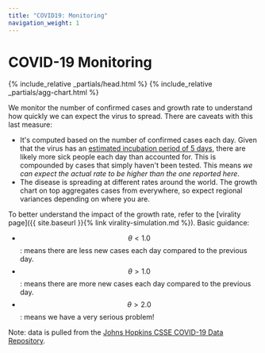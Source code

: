 ```yaml
---
title: "COVID19: Monitoring"
navigation_weight: 1
---
```


# COVID-19 Monitoring

{% include_relative _partials/head.html %}
{% include_relative _partials/agg-chart.html %}


We monitor the number of confirmed cases and growth rate to understand how quickly we can expect
the virus to spread. There are caveats with this last measure:

   - It's computed based on the number of confirmed cases each day. Given that the virus
   has an [estimated incubation period of 5 days](https://annals.org/aim/fullarticle/2762808/incubation-period-coronavirus-disease-2019-covid-19-from-publicly-reported),
   there are likely more sick people each day than accounted for. This is compounded by cases
   that simply haven't been tested. This means *we can expect the actual rate to be higher
   than the one reported here*.
  - The disease is spreading at different rates around the world. The growth chart on top
  aggregates cases from everywhere, so expect regional variances depending on where you are.
  


To better understand the impact of the growth rate, refer to the [virality page]({{ site.baseurl }}{% link virality-simulation.md %}). 
Basic guidance:

  - $$\theta < 1.0$$: means there are less new cases each day compared to the previous day.
  - $$\theta > 1.0$$: means there are more new cases each day compared to the previous day.
  - $$\theta > 2.0$$: means we have a very serious problem!

Note: data is pulled from the [Johns Hopkins CSSE COVID-19 Data Repository](https://github.com/CSSEGISandData/COVID-19).